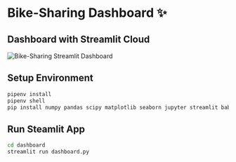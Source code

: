 # Bike-Sharing Dashboard ✨

## Dashboard with Streamlit Cloud

![Bike-Sharing Streamlit Dashboard](https://drive.google.com/uc?id=1-ORfvchYoJz1ouEtZW34y_BQ0qqUxjj4)

## Setup Environment

```bash
pipenv install
pipenv shell
pip install numpy pandas scipy matplotlib seaborn jupyter streamlit babel
```

## Run Steamlit App

```bash
cd dashboard
streamlit run dashboard.py
```
